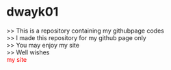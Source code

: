 <h1>dwayk01</h1>
<p>
>> This is a repository containing my githubpage codes<br>
>> I made this repository for my github page only<br>
>> You may enjoy my site<br>
>> Well wishes<br>
<a style="color: red; fonthref="https://dwayk01.github.io/home">my site</a>
</p>
